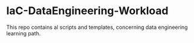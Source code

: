 # IaC-DataEngineering-Workload
This repo contains al scripts and templates, concerning data engineering learning path.
